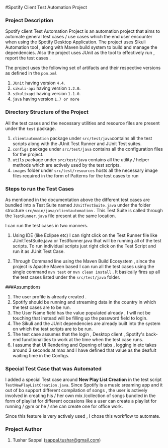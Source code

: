 #Spotify Client Test Automation Project

### Project Description 
Spotify client Test Automation Project is an automation project that aims to automate general test cases / use cases which the end user encounter when using the Spotify Desktop Application. The project uses Sikuli Automation tool , along with Maven build system to build and manage the dependencies. Also the project uses JUnit as the tool to effectively run , report the test cases . 

The project uses the following set of artifacts and their respective versions as defined in the `pom.xml`

1. `JUnit` having version `4.4`.
2. `sikuli-api` having version `1.2.0`.
3. `sikulixapi` having version `1.1.0`.
4. `java` having version `1.7 or more`

### Directory Structure of the Project

All the test cases and the necessary utilities and resource files are present under the `test` package.

1. `clientautomation` package under `src/test/java`contains all the test scripts along with the JUnit Test Runner and JUnit Test suites.
2. `configs` package under `src/test/java` contains all the configuration files for the project.
3. `utils` package under `src/test/java` contains all the utility / helper methods which are actively used by the test scripts.
4. `images` folder under `src/test/resources` hosts all the necessary image files required in the form of Patterns for the test cases to run

### Steps to run the Test Cases

As mentioned in the documentation above the different test cases are bundled into a Test Suite named `JUnitTestSuite.java` under the folder structure `src/main/java/clientautomation` . This Test Suite is called through the `TestRunner.java` file present at the same location.

I can run the test cases in two manners.

1. Using IDE (like Eclipse etc) I can right click on the Test Runner file like JUnitTestSuite.java or TestRunner.java that will be running all of the test scripts. To run individual scripts just right click on the Test Script and run it as JUnit Test Case.

2. Through Command line using the Maven Build Ecosystem , since the project is Apache Maven based I can run all the test cases using the single command `mvn test` or `mvn clean install` . It basically fires up all the test cases listed under the `src/test/java` folder.

###Assumptions

1. The user profile is already created .
2. Spotify should be running and streaming data in the country in which the test cases are to be run.
3. The User Name field has the value populated already , I will not be touching that instead will be filling up the password field to login.
4. The Sikuli and the JUnit dependencies are already built into the system on which the test scripts are to be run.
5. The test case assumes that the login , Desktop client , Spotify's back-end functionalities to work at the time when the test case runs.
6. I assume that UI Rendering and Opening of tabs , logging in etc takes around 3 seconds at max and I have defined that value as the deafult waiting time in the Configs.

### Special Test Case that was Automated
I added a special Test case around __New Play List Creation__ in the test script `TestNewPlayListCreation.java`. Since Spotify is a music sreaming app and it out of bo support different compilation of songs , the user is actively involved in creating his / her own mix /collection of songs bundled in the form of playlist for different occasions like a user can create a playlist for running / gym or he / she can create one for office work.

Since this feature is very actively used , I chose this workflow to automate.
 
### Project Author

1. Tushar Sappal (sappal.tushar@gmail.com)